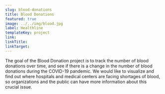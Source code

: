 ```yaml
---
slug: blood-donations
title: Blood Donations
featured: true
image: ../../img/blood.jpg
label: Healthline
templateKey: project
link:
linkTitle:
linkTarget:
---
```

The goal of the Blood Donation project is to track the number of blood donations over time, and see if there is a change in the number of blood donations during the COVID-19 pandemic. We would like to visualize and find out where hospitals and medical centers are facing shortages of blood, so organizations and the public can have more information about this crucial issue.